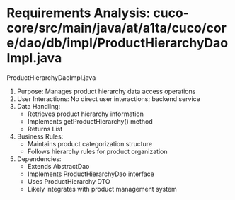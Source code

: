 # Requirements Analysis: cuco-core/src/main/java/at/a1ta/cuco/core/dao/db/impl/ProductHierarchyDaoImpl.java

ProductHierarchyDaoImpl.java
1. Purpose: Manages product hierarchy data access operations
2. User Interactions: No direct user interactions; backend service
3. Data Handling:
   - Retrieves product hierarchy information
   - Implements getProductHierarchy() method
   - Returns List<ProductHierarchy>
4. Business Rules:
   - Maintains product categorization structure
   - Follows hierarchy rules for product organization
5. Dependencies:
   - Extends AbstractDao
   - Implements ProductHierarchyDao interface
   - Uses ProductHierarchy DTO
   - Likely integrates with product management system